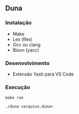 ## Duna
### Instalação 
- Make
- Lex (flex)
- Gcc ou clang
- Bison (yacc)

### Desenvolvimento
- Extensão Yash para VS Code

### Execução
`make run`

`./duna <arquivo.duna>`
